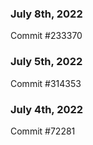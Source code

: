 ### July 8th, 2022

Commit #233370

### July 5th, 2022

Commit #314353


### July 4th, 2022

Commit #72281
